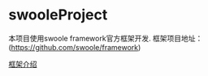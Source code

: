 # swooleProject
本项目使用swoole framework官方框架开发.
框架项目地址：(https://github.com/swoole/framework)

[框架介绍](https://github.com/swoole/framework/README.md)
